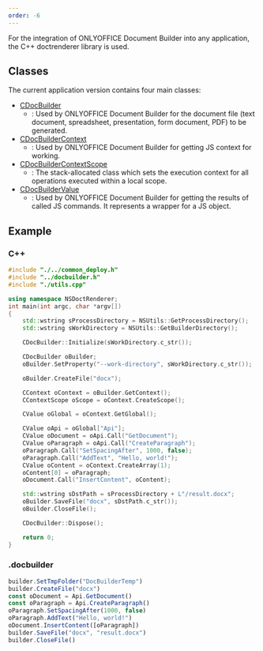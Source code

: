 ```yaml
---
order: -6
---
```


For the integration of ONLYOFFICE Document Builder into any application, the C++ doctrenderer library is used.

## Classes

The current application version contains four main classes:

<references>

- [CDocBuilder](CDocBuilder/CDocBuilder.md)
  - : Used by ONLYOFFICE Document Builder for the document file (text document, spreadsheet, presentation, form document, PDF) to be generated.
- [CDocBuilderContext](CDocBuilderContext/CDocBuilderContext.md)
  - : Used by ONLYOFFICE Document Builder for getting JS context for working.
- [CDocBuilderContextScope](CDocBuilderContextScope/CDocBuilderContextScope.md)
  - : The stack-allocated class which sets the execution context for all operations executed within a local scope.
- [CDocBuilderValue](CDocBuilderValue/CDocBuilderValue.md)
  - : Used by ONLYOFFICE Document Builder for getting the results of called JS commands. It represents a wrapper for a JS object.

</references>

## Example

### C++

```cpp
#include "./../common_deploy.h"
#include "../docbuilder.h"
#include "./utils.cpp"

using namespace NSDoctRenderer;
int main(int argc, char *argv[])
{
    std::wstring sProcessDirectory = NSUtils::GetProcessDirectory();
    std::wstring sWorkDirectory = NSUtils::GetBuilderDirectory();

    CDocBuilder::Initialize(sWorkDirectory.c_str());

    CDocBuilder oBuilder;
    oBuilder.SetProperty("--work-directory", sWorkDirectory.c_str());

    oBuilder.CreateFile("docx");

    CContext oContext = oBuilder.GetContext();
    CContextScope oScope = oContext.CreateScope();

    CValue oGlobal = oContext.GetGlobal();

    CValue oApi = oGlobal["Api"];
    CValue oDocument = oApi.Call("GetDocument");
    CValue oParagraph = oApi.Call("CreateParagraph");
    oParagraph.Call("SetSpacingAfter", 1000, false);
    oParagraph.Call("AddText", "Hello, world!");
    CValue oContent = oContext.CreateArray(1);
    oContent[0] = oParagraph;
    oDocument.Call("InsertContent", oContent);

    std::wstring sDstPath = sProcessDirectory + L"/result.docx";
    oBuilder.SaveFile("docx", sDstPath.c_str());
    oBuilder.CloseFile();

    CDocBuilder::Dispose();

    return 0;
}
```

### .docbuilder

```ts
builder.SetTmpFolder("DocBuilderTemp")
builder.CreateFile("docx")
const oDocument = Api.GetDocument()
const oParagraph = Api.CreateParagraph()
oParagraph.SetSpacingAfter(1000, false)
oParagraph.AddText("Hello, world!")
oDocument.InsertContent([oParagraph])
builder.SaveFile("docx", "result.docx")
builder.CloseFile()
```

